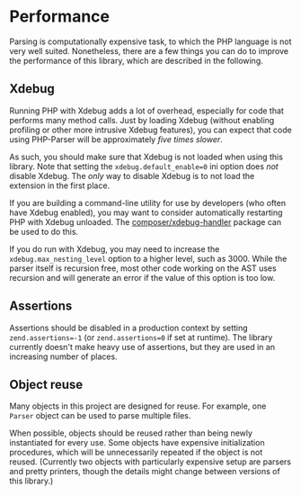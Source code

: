 Performance
===========

Parsing is computationally expensive task, to which the PHP language is not very well suited.
Nonetheless, there are a few things you can do to improve the performance of this library, which are
described in the following.

Xdebug
------

Running PHP with Xdebug adds a lot of overhead, especially for code that performs many method calls.
Just by loading Xdebug (without enabling profiling or other more intrusive Xdebug features), you
can expect that code using PHP-Parser will be approximately *five times slower*.

As such, you should make sure that Xdebug is not loaded when using this library. Note that setting
the `xdebug.default_enable=0` ini option does *not* disable Xdebug. The *only* way to disable
Xdebug is to not load the extension in the first place.

If you are building a command-line utility for use by developers (who often have Xdebug enabled),
you may want to consider automatically restarting PHP with Xdebug unloaded. The
[composer/xdebug-handler](https://github.com/composer/xdebug-handler) package can be used to do
this.

If you do run with Xdebug, you may need to increase the `xdebug.max_nesting_level` option to a
higher level, such as 3000. While the parser itself is recursion free, most other code working on
the AST uses recursion and will generate an error if the value of this option is too low.

Assertions
----------

Assertions should be disabled in a production context by setting `zend.assertions=-1` (or
`zend.assertions=0` if set at runtime). The library currently doesn't make heavy use of assertions,
but they are used in an increasing number of places.

Object reuse
------------

Many objects in this project are designed for reuse. For example, one `Parser` object can be used to
parse multiple files.

When possible, objects should be reused rather than being newly instantiated for every use. Some
objects have expensive initialization procedures, which will be unnecessarily repeated if the object
is not reused. (Currently two objects with particularly expensive setup are parsers and pretty
printers, though the details might change between versions of this library.)

